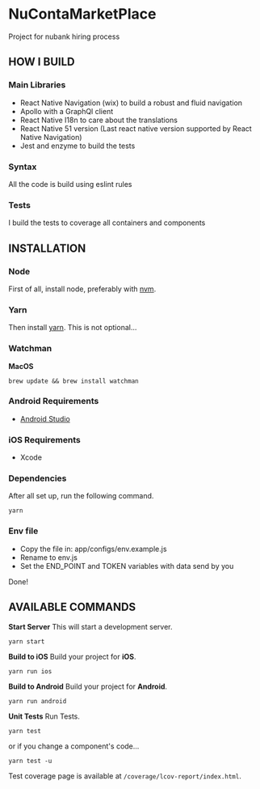 NuContaMarketPlace
====

Project for nubank hiring process

## HOW I BUILD

### Main Libraries
* React Native Navigation (wix) to build a robust and fluid navigation
* Apollo with a GraphQl client
* React Native I18n to care about the translations
* React Native 51 version (Last react native version supported by React Native Navigation)
* Jest and enzyme to build the tests

### Syntax
All the code is build using eslint rules

### Tests
I build the tests to coverage all containers and components

## INSTALLATION

### Node
First of all, install node, preferably with [nvm](https://github.com/creationix/nvm).

### Yarn
Then install [yarn](https://yarnpkg.com/en/docs/install). This is not optional...

### Watchman
**MacOS**

    brew update && brew install watchman

### Android Requirements

* [Android Studio](https://developer.android.com/studio/index.html)

### iOS Requirements
* Xcode

### Dependencies

After all set up, run the following command.

    yarn

### Env file
* Copy the file in: app/configs/env.example.js
* Rename to env.js
* Set the END_POINT and TOKEN variables with data send by you

Done!


## AVAILABLE COMMANDS

**Start Server**
This will start a development server.

    yarn start

**Build to iOS**
Build your project for **iOS**.

    yarn run ios

**Build to Android**
Build your project for **Android**.

    yarn run android

**Unit Tests**
Run Tests.

    yarn test

or if you change a component's code...

    yarn test -u

Test coverage page is available at `/coverage/lcov-report/index.html`.
